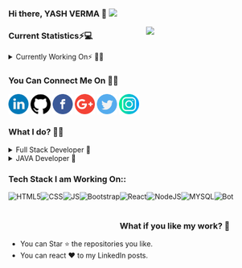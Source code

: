 ### Hi there, YASH VERMA 👋 <img src="https://media.giphy.com/media/mGcNjsfWAjY5AEZNw6/giphy.gif" width="50"><br>
<img align='right' src="https://media2.giphy.com/media/cIn5fTcjnKhStIeAef/giphy.gif?cid=ecf05e4725657c092319094293eeba846e2e86c9c8b08ad3&rid=giphy.gif" width="230">
 <h3>Current Statistics⚡💻</h3>
 <details>
  <summary>Currently Working On⚡ 👨‍💻</summary>
  <ul>
  <li>- 🔭 I’m currently working on Frontier Wallet</li>
<li>- 🌱 I’m currently learning REACT.JS</li></li>
<li>- 👯 I’m looking to collaborate on Full Stack projects.</li>
<li>- 🤔 I’m looking for help with JAVA, ANGULAR9 Documentation</li>
<li>- 💬 Ask me about JAVA </li>
<li>- 😄 Pronouns: He/His</li>
<li>- ⚡ Fun fact: I spend almost time to discover alot about tech. stuff.<br></li>
  </ul>
  </details>
<h3>You Can Connect Me On 👨‍💻</h3> 
<a href="https://www.linkedin.com/in/yash-verma-b96699143/"><img src="https://github.com/vyash5075/vyash5075/blob/master/logos/linkedin.png" width="40" /></a>
<a href="https://github.com/vyash5075"><img src="https://github.com/vyash5075/vyash5075/blob/master/logos/github-logo.png" width="40" /></a>
<a href="https://www.facebook.com/"><img src="https://github.com/vyash5075/vyash5075/blob/master/logos/facebook.png" width="40" /></a>
<a href="mailto:vyash5075@gmail.com"><img src="https://github.com/vyash5075/vyash5075/blob/master/logos/google-plus.png" width="40" /></a>
<a href="https://twitter.com"><img src="https://github.com/vyash5075/vyash5075/blob/master/logos/twitter.png" width="40" /></a>
<a href="https://www.instagram.com"><img src="https://github.com/vyash5075/vyash5075/blob/master/logos/instagram.png" width="40" /></a>
 <!--<img align='right'  src="https://github.com/vyash5075/vyash5075/blob/master/dev2.png"  width="230"/>-->
<h3>What I do? 👨‍💻</h3>
<details>
<summary>Full Stack Developer 🍥</summary>
  <ul><li>I design, build and deploy beautiful websites. Whenever I am free, I am used to create designs in Figma.</li>
     </ul>
</details
  
  <details>
<!-- <summary>Full Stack Developer 🍥</summary>
  <ul><li>I design, build and deploy beautiful websites. Whenever I am free, I am used to create designs in Figma.</li>
     </ul>
</details -->
 
<details>
  <summary>JAVA Developer 🤖</summary>
  <ul>
  <li> Problem Solving</li>
  <li>Build projects</li>
  </ul>
</details>

### Tech Stack I am Working On::
<img align="left" alt="HTML5" height="50px" src="https://user-images.githubusercontent.com/38128234/91001834-7cf8a780-e5ea-11ea-9e90-b2125d90e754.png" />
<img align="left" alt="CSS" height="50px" src="https://user-images.githubusercontent.com/38128234/91001884-ac0f1900-e5ea-11ea-917d-581a2bf97cad.png" />
<img align="left" alt="JS" height="50px" src="https://user-images.githubusercontent.com/38128234/91001923-c6e18d80-e5ea-11ea-902a-ed8d23532b15.png" />
<img align="left" alt="Bootstrap" height="60px" src="https://user-images.githubusercontent.com/38128234/91002197-9f3ef500-e5eb-11ea-91fd-e8bbe7c96815.png" />
<img align="left" alt="React" height="55px" src="https://user-images.githubusercontent.com/38128234/91002026-11630a00-e5eb-11ea-8b1d-622f5bcbd379.png" />
<img align="left" alt="NodeJS" height="50px" src="https://user-images.githubusercontent.com/38128234/91002261-ca294900-e5eb-11ea-982c-823af32712c3.png" />
<img align="left" alt="MYSQL" height="50px" src="https://user-images.githubusercontent.com/38128234/91002348-08bf0380-e5ec-11ea-8b47-dd4825ca9b9b.png" />
<img align="left" alt="Bot" height="50px" src="https://user-images.githubusercontent.com/38128234/91002612-c2b66f80-e5ec-11ea-86f8-988054ed884f.png" />
<br>
<br><h3>What if you like my work? 🤩</h3>
<ul>
  <li>You can Star ⭐ the repositories you like.</li>
  <li>You can react ❤️ to my LinkedIn posts.</li>
</ul>


<br />
<br />

<!--### Languages and Tools I Know:

<!--<img align="left" alt="HTML5" height="50px" src="https://user-images.githubusercontent.com/38128234/91001834-7cf8a780-e5ea-11ea-9e90-b2125d90e754.png" />
<img align="left" alt="CSS" height="50px" src="https://user-images.githubusercontent.com/38128234/91001884-ac0f1900-e5ea-11ea-917d-581a2bf97cad.png" />
<img align="left" alt="JS" height="50px" src="https://user-images.githubusercontent.com/38128234/91001923-c6e18d80-e5ea-11ea-902a-ed8d23532b15.png" />
<img align="left" alt="Bootstrap" height="60px" src="https://user-images.githubusercontent.com/38128234/91002197-9f3ef500-e5eb-11ea-91fd-e8bbe7c96815.png" />
<img align="left" alt="React" height="55px" src="https://user-images.githubusercontent.com/38128234/91002026-11630a00-e5eb-11ea-8b1d-622f5bcbd379.png" />
<img align="left" alt="NodeJS" height="50px" src="https://user-images.githubusercontent.com/38128234/91002261-ca294900-e5eb-11ea-982c-823af32712c3.png" />
<img align="left" alt="MongoDB" height="50px" src="https://user-images.githubusercontent.com/38128234/91002323-f5ac3380-e5eb-11ea-9160-df2ac844f3ed.png" />
<img align="left" alt="MYSQL" height="50px" src="https://user-images.githubusercontent.com/38128234/91002348-08bf0380-e5ec-11ea-8b47-dd4825ca9b9b.png" />
<br />
<br />

<!--<!--### Things I Want to Learn or Learning:

<!--<img align="left" alt="Django" height="50px" src="https://user-images.githubusercontent.com/38128234/91002487-6eab8b00-e5ec-11ea-8d6b-f70e61ffcc77.png" />

<!--<[<img src="https://img.shields.io/badge/twitter-%231DA1F2.svg?&style=for-the-badge&logo=twitter&logoColor=white" />](https://twitter.com/) [<img src="https://img.shields.io/badge/medium-%2312100E.svg?&style=for-the-badge&logo=medium&logoColor=white" />](https://medium.com/)  [<img src="https://img.shields.io/badge/linkedin-%230077B5.svg?&style=for-the-badge&logo=linkedin&logoColor=white" />](https://www.linkedin.com/in/yash-verma-b96699143/) [<img src = "https://img.shields.io/badge/instagram-%23E4405F.svg?&style=for-the-badge&logo=instagram&logoColor=white">](https://www.instagram.com/vyash5075) [<img src = "https://img.shields.io/badge/facebook-%231877F2.svg?&style=for-the-badge&logo=facebook&logoColor=white">](https://www.facebook.com/)


<!--<img  height="195" src="https://github-readme-stats.vercel.app/api?username=vyash5075&&show_icons=true&title_color=ffffff&icon_color=bb2acf&text_color=daf7dc&bg_color=151515">-->
<!--<img width="195" height="195" src="https://github.com/vyash5075/vyash5075/blob/master/dev2.png">
<!--<img align='left' src="https://media2.giphy.com/media/cIn5fTcjnKhStIeAef/giphy.gif?cid=ecf05e4725657c092319094293eeba846e2e86c9c8b08ad3&rid=giphy.gif" width="230">
